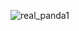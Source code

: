 ![real_panda1](https://github.com/Tumppi66/v3rm-archive/assets/61348006/6cf81c02-4cc3-436f-b438-fce2d9b67d83)
